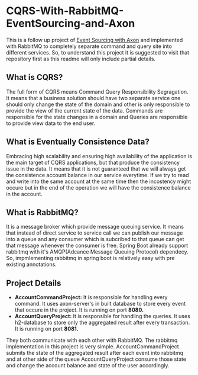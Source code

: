 # CQRS-With-RabbitMQ-EventSourcing-and-Axon
This is a follow up project of [Event Sourcing with Axon](https://github.com/T4puSD/EventSourcing-With-Axon/blob/master/README.md) and implemented with RabbitMQ to completely separate command and query site into different services. So, to understand this project it is suggested to visit that repository first as this readme will only include partial details.

## What is CQRS?
The full form of CQRS means Command Query Responsibility Segragation. It means that a business solution should have two separate service
one should only change the state of the domain and other is only responsible to provide the view of the current state of the data.
Commands are responsible for the state changes in a domain and Queries are responsible to provide view data to the end user.

## What is Eventually Consistence Data?
Embracing high scalability and ensuring high availability of the application is the main target of CQRS applications, but that produce the consistency issue in the data. It means that it is not guaranteed that we will always get the consistence account balance in our service everytime. If we try to read and write into the same account at the same time then the incostency might occure but in the end of the operation we will have the consistence balance in the account.

## What is RabbitMQ?
It is a message broker which provide message queuing service. It means that instead of direct service to service call we can publish our message into a queue and any consumer which is subcribed to that queue can get that message whenever the consumer is free. Spring Boot already support rabbitmq with it's AMQP(Adcance Message Queuing Protocol) dependecy. So, impmlementing rabbitmq in spring boot is relatively easy with pre existing annotations.

## Project Details
* **AccountCommandProject:** It is responsible for handling every command.
      It uses axon-server's in built database to store every event that occure in the project. It is running on port **8080.**
* **AccountQueryProject:** It is responsible for handling the queries.
      It uses h2-database to store only the aggregated result after every transaction. It is running on port **8081.**

They both communicate with each other with RabbitMQ. The rabbitmq implementation in this project is very simple. AccountCommandProject submits the state of the aggregated result after each event into rabbitmq and at other side of the queue AccountQueryProject consume those state and change the account balance and state of the user accordingly.
